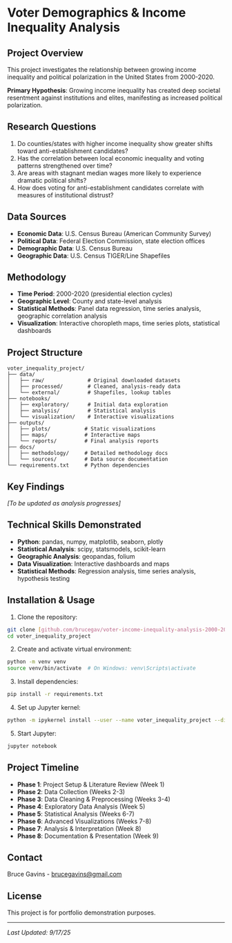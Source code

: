 # Voter Demographics & Income Inequality Analysis

## Project Overview

This project investigates the relationship between growing income inequality and political polarization in the United States from 2000-2020. 

**Primary Hypothesis**: Growing income inequality has created deep societal resentment against institutions and elites, manifesting as increased political polarization.

## Research Questions

1. Do counties/states with higher income inequality show greater shifts toward anti-establishment candidates?
2. Has the correlation between local economic inequality and voting patterns strengthened over time?
3. Are areas with stagnant median wages more likely to experience dramatic political shifts?
4. How does voting for anti-establishment candidates correlate with measures of institutional distrust?

## Data Sources

- **Economic Data**: U.S. Census Bureau (American Community Survey)
- **Political Data**: Federal Election Commission, state election offices
- **Demographic Data**: U.S. Census Bureau
- **Geographic Data**: U.S. Census TIGER/Line Shapefiles

## Methodology

- **Time Period**: 2000-2020 (presidential election cycles)
- **Geographic Level**: County and state-level analysis
- **Statistical Methods**: Panel data regression, time series analysis, geographic correlation analysis
- **Visualization**: Interactive choropleth maps, time series plots, statistical dashboards

## Project Structure

```
voter_inequality_project/
├── data/
│   ├── raw/              # Original downloaded datasets
│   ├── processed/        # Cleaned, analysis-ready data
│   └── external/         # Shapefiles, lookup tables
├── notebooks/
│   ├── exploratory/      # Initial data exploration
│   ├── analysis/         # Statistical analysis
│   └── visualization/    # Interactive visualizations
├── outputs/
│   ├── plots/           # Static visualizations
│   ├── maps/            # Interactive maps
│   └── reports/         # Final analysis reports
├── docs/
│   ├── methodology/     # Detailed methodology docs
│   └── sources/         # Data source documentation
└── requirements.txt     # Python dependencies
```

## Key Findings

*[To be updated as analysis progresses]*

## Technical Skills Demonstrated

- **Python**: pandas, numpy, matplotlib, seaborn, plotly
- **Statistical Analysis**: scipy, statsmodels, scikit-learn
- **Geographic Analysis**: geopandas, folium
- **Data Visualization**: Interactive dashboards and maps
- **Statistical Methods**: Regression analysis, time series analysis, hypothesis testing

## Installation & Usage

1. Clone the repository:
```bash
git clone [github.com/brucegav/voter-income-inequality-analysis-2000-2020]
cd voter_inequality_project
```

2. Create and activate virtual environment:
```bash
python -m venv venv
source venv/bin/activate  # On Windows: venv\Scripts\activate
```

3. Install dependencies:
```bash
pip install -r requirements.txt
```

4. Set up Jupyter kernel:
```bash
python -m ipykernel install --user --name voter_inequality_project --display-name "Voter Inequality"
```

5. Start Jupyter:
```bash
jupyter notebook
```

## Project Timeline

- **Phase 1**: Project Setup & Literature Review (Week 1)
- **Phase 2**: Data Collection (Weeks 2-3)
- **Phase 3**: Data Cleaning & Preprocessing (Weeks 3-4)
- **Phase 4**: Exploratory Data Analysis (Week 5)
- **Phase 5**: Statistical Analysis (Weeks 6-7)
- **Phase 6**: Advanced Visualizations (Weeks 7-8)
- **Phase 7**: Analysis & Interpretation (Week 8)
- **Phase 8**: Documentation & Presentation (Week 9)

## Contact

Bruce Gavins - brucegavins@gmail.com

## License

This project is for portfolio demonstration purposes.

---

*Last Updated: 9/17/25*
